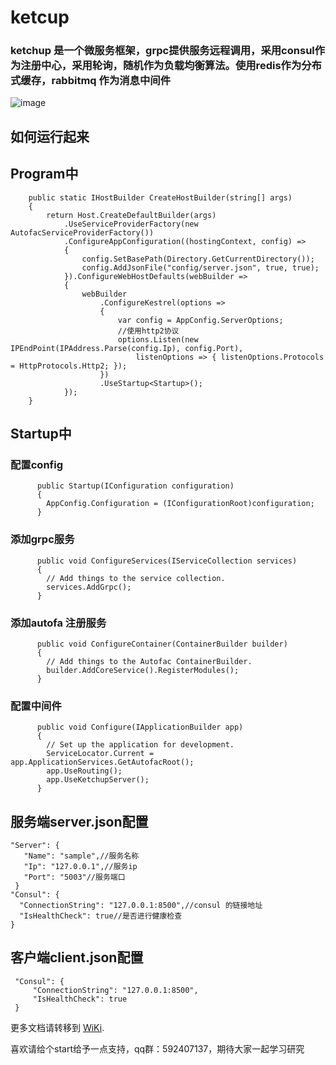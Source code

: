 # ketcup
### ketchup 是一个微服务框架，grpc提供服务远程调用，采用consul作为注册中心，采用轮询，随机作为负载均衡算法。使用redis作为分布式缓存，rabbitmq 作为消息中间件
![image](https://github.com/simple-gr/ketchup/blob/master/images/design.jpg)
## 如何运行起来
## Program中
        public static IHostBuilder CreateHostBuilder(string[] args)
        {
            return Host.CreateDefaultBuilder(args)
                .UseServiceProviderFactory(new AutofacServiceProviderFactory())
                .ConfigureAppConfiguration((hostingContext, config) =>
                {
                    config.SetBasePath(Directory.GetCurrentDirectory());                    
                    config.AddJsonFile("config/server.json", true, true); 
                }).ConfigureWebHostDefaults(webBuilder =>
                {
                    webBuilder
                        .ConfigureKestrel(options =>
                        {
                            var config = AppConfig.ServerOptions;
                            //使用http2协议
                            options.Listen(new IPEndPoint(IPAddress.Parse(config.Ip), config.Port),
                                listenOptions => { listenOptions.Protocols = HttpProtocols.Http2; });
                        })
                        .UseStartup<Startup>();
                });
        }
## Startup中
###  配置config
          public Startup(IConfiguration configuration)
          {
            AppConfig.Configuration = (IConfigurationRoot)configuration;
          }
### 添加grpc服务
          public void ConfigureServices(IServiceCollection services)
          {
            // Add things to the service collection.
            services.AddGrpc();
          }
### 添加autofa 注册服务
          public void ConfigureContainer(ContainerBuilder builder)
          {
            // Add things to the Autofac ContainerBuilder.
            builder.AddCoreService().RegisterModules();
          }
### 配置中间件
          public void Configure(IApplicationBuilder app)
          {
            // Set up the application for development.
            ServiceLocator.Current = app.ApplicationServices.GetAutofacRoot();
            app.UseRouting();
            app.UseKetchupServer();
          }
## 服务端server.json配置
    "Server": {
       "Name": "sample",//服务名称
       "Ip": "127.0.0.1",//服务ip
       "Port": "5003"//服务端口
     }
    "Consul": {
      "ConnectionString": "127.0.0.1:8500",//consul 的链接地址
      "IsHealthCheck": true//是否进行健康检查
    }
## 客户端client.json配置
     "Consul": {
         "ConnectionString": "127.0.0.1:8500",
         "IsHealthCheck": true
     }
更多文档请转移到 [WiKi](https://github.com/simple-gr/ketchup/wiki).

喜欢请给个start给予一点支持，qq群：592407137，期待大家一起学习研究
